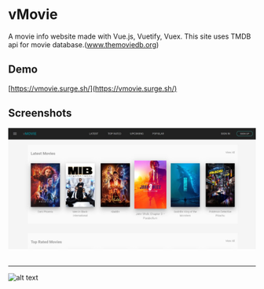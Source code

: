 # vMovie

A movie info website made with Vue.js, Vuetify, Vuex. This site uses TMDB api for movie database.(www.themoviedb.org)

## Demo
[https://vmovie.surge.sh/](https://vmovie.surge.sh/)

## Screenshots
![alt text](https://raw.githubusercontent.com/arifszn/vMovie/master/public/Screenshot(01).jpg)
<br />
<br />

***
![alt text](https://raw.githubusercontent.com/arifszn/stock-trader/master/public/Screenshot(02).jpg)
<br />
<br />
